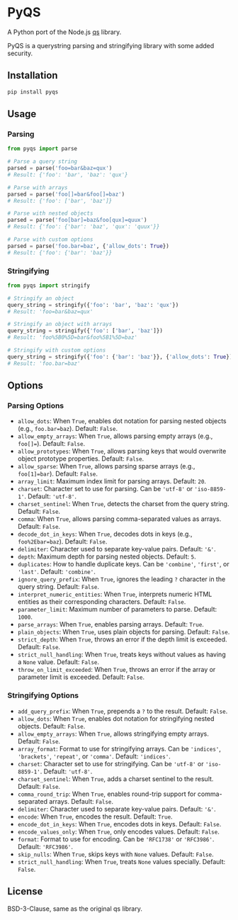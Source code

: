 # PyQS

A Python port of the Node.js [qs](https://github.com/ljharb/qs) library.

PyQS is a querystring parsing and stringifying library with some added security.

## Installation

```bash
pip install pyqs
```

## Usage

### Parsing

```python
from pyqs import parse

# Parse a query string
parsed = parse('foo=bar&baz=qux')
# Result: {'foo': 'bar', 'baz': 'qux'}

# Parse with arrays
parsed = parse('foo[]=bar&foo[]=baz')
# Result: {'foo': ['bar', 'baz']}

# Parse with nested objects
parsed = parse('foo[bar]=baz&foo[qux]=quux')
# Result: {'foo': {'bar': 'baz', 'qux': 'quux'}}

# Parse with custom options
parsed = parse('foo.bar=baz', {'allow_dots': True})
# Result: {'foo': {'bar': 'baz'}}
```

### Stringifying

```python
from pyqs import stringify

# Stringify an object
query_string = stringify({'foo': 'bar', 'baz': 'qux'})
# Result: 'foo=bar&baz=qux'

# Stringify an object with arrays
query_string = stringify({'foo': ['bar', 'baz']})
# Result: 'foo%5B0%5D=bar&foo%5B1%5D=baz'

# Stringify with custom options
query_string = stringify({'foo': {'bar': 'baz'}}, {'allow_dots': True})
# Result: 'foo.bar=baz'
```

## Options

### Parsing Options

- `allow_dots`: When `True`, enables dot notation for parsing nested objects (e.g., `foo.bar=baz`). Default: `False`.
- `allow_empty_arrays`: When `True`, allows parsing empty arrays (e.g., `foo[]=`). Default: `False`.
- `allow_prototypes`: When `True`, allows parsing keys that would overwrite object prototype properties. Default: `False`.
- `allow_sparse`: When `True`, allows parsing sparse arrays (e.g., `foo[1]=bar`). Default: `False`.
- `array_limit`: Maximum index limit for parsing arrays. Default: `20`.
- `charset`: Character set to use for parsing. Can be `'utf-8'` or `'iso-8859-1'`. Default: `'utf-8'`.
- `charset_sentinel`: When `True`, detects the charset from the query string. Default: `False`.
- `comma`: When `True`, allows parsing comma-separated values as arrays. Default: `False`.
- `decode_dot_in_keys`: When `True`, decodes dots in keys (e.g., `foo%2Ebar=baz`). Default: `False`.
- `delimiter`: Character used to separate key-value pairs. Default: `'&'`.
- `depth`: Maximum depth for parsing nested objects. Default: `5`.
- `duplicates`: How to handle duplicate keys. Can be `'combine'`, `'first'`, or `'last'`. Default: `'combine'`.
- `ignore_query_prefix`: When `True`, ignores the leading `?` character in the query string. Default: `False`.
- `interpret_numeric_entities`: When `True`, interprets numeric HTML entities as their corresponding characters. Default: `False`.
- `parameter_limit`: Maximum number of parameters to parse. Default: `1000`.
- `parse_arrays`: When `True`, enables parsing arrays. Default: `True`.
- `plain_objects`: When `True`, uses plain objects for parsing. Default: `False`.
- `strict_depth`: When `True`, throws an error if the depth limit is exceeded. Default: `False`.
- `strict_null_handling`: When `True`, treats keys without values as having a `None` value. Default: `False`.
- `throw_on_limit_exceeded`: When `True`, throws an error if the array or parameter limit is exceeded. Default: `False`.

### Stringifying Options

- `add_query_prefix`: When `True`, prepends a `?` to the result. Default: `False`.
- `allow_dots`: When `True`, enables dot notation for stringifying nested objects. Default: `False`.
- `allow_empty_arrays`: When `True`, allows stringifying empty arrays. Default: `False`.
- `array_format`: Format to use for stringifying arrays. Can be `'indices'`, `'brackets'`, `'repeat'`, or `'comma'`. Default: `'indices'`.
- `charset`: Character set to use for stringifying. Can be `'utf-8'` or `'iso-8859-1'`. Default: `'utf-8'`.
- `charset_sentinel`: When `True`, adds a charset sentinel to the result. Default: `False`.
- `comma_round_trip`: When `True`, enables round-trip support for comma-separated arrays. Default: `False`.
- `delimiter`: Character used to separate key-value pairs. Default: `'&'`.
- `encode`: When `True`, encodes the result. Default: `True`.
- `encode_dot_in_keys`: When `True`, encodes dots in keys. Default: `False`.
- `encode_values_only`: When `True`, only encodes values. Default: `False`.
- `format`: Format to use for encoding. Can be `'RFC1738'` or `'RFC3986'`. Default: `'RFC3986'`.
- `skip_nulls`: When `True`, skips keys with `None` values. Default: `False`.
- `strict_null_handling`: When `True`, treats `None` values specially. Default: `False`.

## License

BSD-3-Clause, same as the original qs library. 